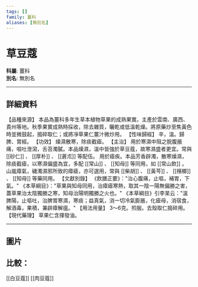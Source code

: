 ```yaml
---
tags: []
family: 薑科
aliases: [無別名]
---
```


# 草豆蔻

**科屬**: 薑科  
**別名**: 無別名  

---

## 詳細資料
【品種來源】
本品為薑科多年生草本植物草果的成熟果實。主產於雲南、廣西、貴州等地。秋季果實成熟時採收，除去雜質，曬乾或低溫乾燥。將原藥炒至焦黃色時並微鼓起，搗碎取仁；或將凈草果仁薑汁微炒用。
【性味歸經】
辛，溫。歸脾、胃經。
【功效】
燥濕散寒，除痰截瘧。
【主治】
用於寒濕中阻之脘腹脹痛，嘔吐泄瀉，舌苔濁膩。本品燥濕，溫中皆強於草豆蔻，故寒濕盛者更宜。常與 [[砂仁]] 、 [[厚朴]] 、 [[蒼朮]] 等配伍。
用於瘧疾。本品芳香辟濁，散寒燥濕，除痰截瘧，以寒濕偏盛為宜，多配 [[常山]] 、 [[知母]] 等同用，如 [[常山飲]] 。山嵐瘴氣，穢濁濕邪所致的瘴瘧，亦可選用，常與 [[柴胡]] 、 [[黃芩]] 、 [[檳榔]] 、 [[知母]] 等藥同用。
【文獻別錄】
《飲膳正要》："治心腹痛，止嘔，補胃，下氣。"
《本草綱目》："草果與知母同用，治瘴瘧寒熱，取其一陰一陽無偏勝之害，蓋草果治太陰獨勝之寒，知母治陽明獨勝之火也。"
《本草綱目》引李杲云："溫脾陽，止嘔吐，治脾胃寒濕，寒痰；益真氣，消一切冷氣膨脹，化瘧母，消宿食，解酒毒，果積，兼辟瘴解瘟。"
【用法用量】
3～6克。煎服。去殼取仁搗碎用。
【現代藥理】
草果仁含揮發油。

---

## 圖片
## 比較：
[[白豆蔻]]
[[肉豆蔻]]
